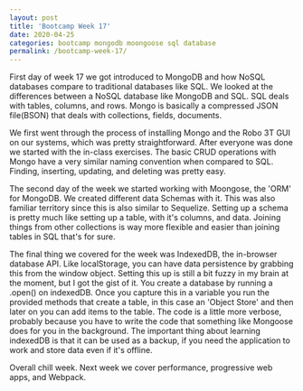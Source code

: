 ```yaml
---
layout: post
title: 'Bootcamp Week 17'
date: 2020-04-25
categories: bootcamp mongodb moongoose sql database 
permalink: /bootcamp-week-17/
---
```


First day of week 17 we got introduced to MongoDB and how NoSQL databases compare to traditional databases like SQL. We looked at the differences between a NoSQL database like MongoDB and SQL. SQL deals with tables, columns, and rows. Mongo is basically a compressed JSON file(BSON) that deals with collections, fields, documents. 

We first went through the process of installing Mongo and the Robo 3T GUI on our systems, which was pretty straightforward. After everyone was done we started with the in-class exercises. The basic CRUD operations with Mongo have a very similar naming convention when compared to SQL. Finding, inserting, updating, and deleting was pretty easy. 

The second day of the week we started working with Moongose, the 'ORM' for MongoDB. We created different data Schemas with it. This was also familiar territory since this is also similar to Sequelize. Setting up a schema is pretty much like setting up a table, with it's columns, and data. Joining things from other collections is way more flexible and easier than joining tables in SQL that's for sure.

The final thing we covered for the week was IndexedDB, the in-browser database API. Like localStorage, you can have data persistence by grabbing this from the window object. Setting this up is still a bit fuzzy in my brain at the moment, but I got the gist of it. You create a database by running a .open() on indexedDB. Once you capture this in a variable you run the provided methods that create a table, in this case an 'Object Store' and then later on you can add items to the table. The code is a little more verbose, probably because you have to write the code that something like Mongoose does for you in the background. The important thing about learning indexedDB is that it can be used as a backup, if you need the application to work and store data even if it's offline. 

Overall chill week. Next week we cover performance, progressive web apps, and Webpack. 
